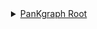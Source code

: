 <details style="margin-left: 20px;">
  <summary><a href="root">PanKgraph Root</a></summary>
  <details style="margin-left: 20px;">
    <summary><a href="https://mondo.example.com/0">MONDO_0</a></summary>
    <details style="margin-left: 20px;">
      <summary><a href="https://hpo.jax.org/browse/term/HP:0000001">HP_0000001</a></summary>
      <details style="margin-left: 20px;">
        <summary><a href="https://hpo.jax.org/browse/term/0000118">HP_0000118</a></summary>
        <details style="margin-left: 20px;">
          <summary><a href="https://hpo.jax.org/browse/term/0000818">HP_0000818</a></summary>
          <div style="margin-left: 20px;">&#8226; <a href="https://hpo.jax.org/browse/term/0000819">HP_0000819</a></div>
        </details>
        <details style="margin-left: 20px;">
          <summary><a href="https://hpo.jax.org/browse/term/0001939">HP_0001939</a></summary>
          <details style="margin-left: 20px;">
            <summary><a href="https://hpo.jax.org/browse/term/0012337">HP_0012337</a></summary>
            <details style="margin-left: 20px;">
              <summary><a href="https://hpo.jax.org/browse/term/0011014">HP_0011014</a></summary>
              <details style="margin-left: 20px;">
                <summary><a href="https://hpo.jax.org/browse/term/0001952">HP_0001952</a></summary>
                <div style="margin-left: 20px;">&#8226; <a href="https://hpo.jax.org/browse/term/0000819">HP_0000819</a></div>
              </details>
            </details>
          </details>
        </details>
      </details>
    </details>
  </details>
  <details style="margin-left: 20px;">
    <summary><a href="#">MONDO_1</a></summary>
    <details style="margin-left: 20px;">
      <summary><a href="#">HP_0000002</a></summary>
      <div style="margin-left: 20px;">&#8226; <a href="#">HP_0000218</a></div>
    </details>
  </details>
</details>
